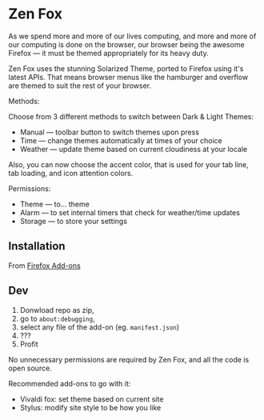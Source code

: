 # Zen Fox

As we spend more and more of our lives computing, and more and more of our computing is done on the browser, our browser being the awesome Firefox — it must be themed appropriately for its heavy duty.

Zen Fox uses the stunning Solarized Theme, ported to Firefox using it's latest APIs. That means browser menus like the hamburger and overflow are themed to suit the rest of your browser.

Methods:

Choose from 3 different methods to switch between Dark & Light Themes:

* Manual — toolbar button to switch themes upon press
* Time — change themes automatically at times of your choice
* Weather — update theme based on current cloudiness at your locale


Also, you can now choose the accent color, that is used for your tab line, tab loading, and icon attention colors.

Permissions:

* Theme — to… theme
* Alarm — to set internal timers that check for weather/time updates
* Storage — to store your settings 

## Installation
From [Firefox Add-ons](https://addons.mozilla.org/en-US/firefox/addon/zen-fox/)

## Dev
1. Donwload repo as zip, 
2. go to `about:debugging`, 
3. select any file of the add-on (eg. `manifest.json`)
4. ???
5. Profit


No unnecessary permissions are required by Zen Fox, and all the code is open source.

Recommended add-ons to go with it:
- Vivaldi fox: set theme based on current site
- Stylus: modify site style to be how you like
